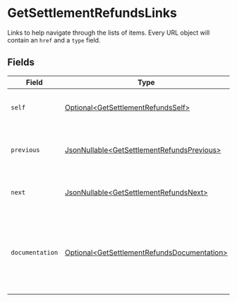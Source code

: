 # GetSettlementRefundsLinks

Links to help navigate through the lists of items. Every URL object will contain an `href` and a `type` field.


## Fields

| Field                                                                                                        | Type                                                                                                         | Required                                                                                                     | Description                                                                                                  |
| ------------------------------------------------------------------------------------------------------------ | ------------------------------------------------------------------------------------------------------------ | ------------------------------------------------------------------------------------------------------------ | ------------------------------------------------------------------------------------------------------------ |
| `self`                                                                                                       | [Optional\<GetSettlementRefundsSelf>](../../models/operations/GetSettlementRefundsSelf.md)                   | :heavy_minus_sign:                                                                                           | The URL to the current set of items.                                                                         |
| `previous`                                                                                                   | [JsonNullable\<GetSettlementRefundsPrevious>](../../models/operations/GetSettlementRefundsPrevious.md)       | :heavy_minus_sign:                                                                                           | The previous set of items, if available.                                                                     |
| `next`                                                                                                       | [JsonNullable\<GetSettlementRefundsNext>](../../models/operations/GetSettlementRefundsNext.md)               | :heavy_minus_sign:                                                                                           | The next set of items, if available.                                                                         |
| `documentation`                                                                                              | [Optional\<GetSettlementRefundsDocumentation>](../../models/operations/GetSettlementRefundsDocumentation.md) | :heavy_minus_sign:                                                                                           | In v2 endpoints, URLs are commonly represented as objects with an `href` and `type` field.                   |